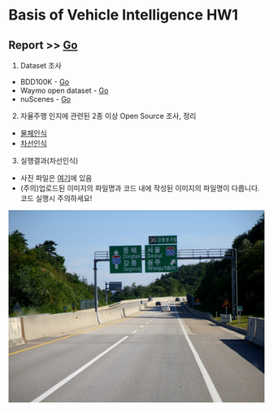 # Basis of Vehicle Intelligence HW1
 Report >> [Go](https://github.com/ShimHyerin/2021-VehicleIntelligence/blob/main/HW1/차량지능기초%20과제1(20191620).pdf)
---
1. Dataset 조사
- BDD100K - [Go](https://bdd-data.berkeley.edu/)
- Waymo open dataset - [Go](https://waymo.com/open/)
- nuScenes - [Go](https://www.nuscenes.org/)

2. 자율주행 인지에 관련된 2종 이상 Open Source 조사, 정리
- [물체인식](https://github.com/ShimHyerin/2021-VehicleIntelligence/tree/main/HW1/ObjectDetection)
- [차선인식](https://github.com/ShimHyerin/2021-VehicleIntelligence/tree/main/HW1/LaneDetection)

3. 실행결과(차선인식)
- 사진 파일은 [여기](https://github.com/ShimHyerin/2021-VehicleIntelligence/tree/main/HW1/LaneDetection)에 있음
- (주의)업로드된 이미지의 파일명과 코드 내에 작성된 이미지의 파일명이 다릅니다. 코드 실행시 주의하세요!

![img](https://github.com/ShimHyerin/2021-VehicleIntelligence/blob/main/HW1/LaneDetection/pic4.jpg?raw=true)
